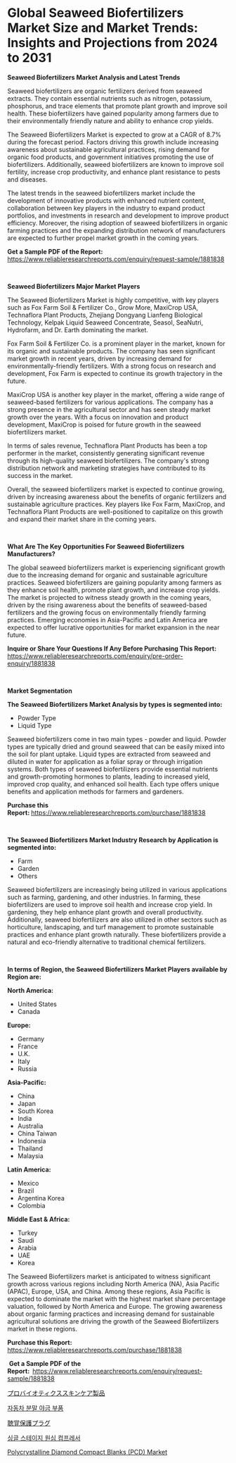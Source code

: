 <p><h1>Global Seaweed Biofertilizers Market Size and Market Trends: Insights and Projections from 2024 to 2031</h1></p><p><strong>Seaweed Biofertilizers Market Analysis and Latest Trends</strong></p>
<p><p>Seaweed biofertilizers are organic fertilizers derived from seaweed extracts. They contain essential nutrients such as nitrogen, potassium, phosphorus, and trace elements that promote plant growth and improve soil health. These biofertilizers have gained popularity among farmers due to their environmentally friendly nature and ability to enhance crop yields.</p><p>The Seaweed Biofertilizers Market is expected to grow at a CAGR of 8.7% during the forecast period. Factors driving this growth include increasing awareness about sustainable agricultural practices, rising demand for organic food products, and government initiatives promoting the use of biofertilizers. Additionally, seaweed biofertilizers are known to improve soil fertility, increase crop productivity, and enhance plant resistance to pests and diseases.</p><p>The latest trends in the seaweed biofertilizers market include the development of innovative products with enhanced nutrient content, collaboration between key players in the industry to expand product portfolios, and investments in research and development to improve product efficiency. Moreover, the rising adoption of seaweed biofertilizers in organic farming practices and the expanding distribution network of manufacturers are expected to further propel market growth in the coming years.</p></p>
<p><strong>Get a Sample PDF of the Report:&nbsp;</strong> <a href="https://www.reliableresearchreports.com/enquiry/request-sample/1881838">https://www.reliableresearchreports.com/enquiry/request-sample/1881838</a></p>
<p>&nbsp;</p>
<p><strong>Seaweed Biofertilizers Major Market Players</strong></p>
<p><p>The Seaweed Biofertilizers Market is highly competitive, with key players such as Fox Farm Soil & Fertilizer Co., Grow More, MaxiCrop USA, Technaflora Plant Products, Zhejiang Dongyang Lianfeng Biological Technology, Kelpak Liquid Seaweed Concentrate, Seasol, SeaNutri, Hydrofarm, and Dr. Earth dominating the market.</p><p>Fox Farm Soil & Fertilizer Co. is a prominent player in the market, known for its organic and sustainable products. The company has seen significant market growth in recent years, driven by increasing demand for environmentally-friendly fertilizers. With a strong focus on research and development, Fox Farm is expected to continue its growth trajectory in the future.</p><p>MaxiCrop USA is another key player in the market, offering a wide range of seaweed-based fertilizers for various applications. The company has a strong presence in the agricultural sector and has seen steady market growth over the years. With a focus on innovation and product development, MaxiCrop is poised for future growth in the seaweed biofertilizers market.</p><p>In terms of sales revenue, Technaflora Plant Products has been a top performer in the market, consistently generating significant revenue through its high-quality seaweed biofertilizers. The company's strong distribution network and marketing strategies have contributed to its success in the market.</p><p>Overall, the seaweed biofertilizers market is expected to continue growing, driven by increasing awareness about the benefits of organic fertilizers and sustainable agriculture practices. Key players like Fox Farm, MaxiCrop, and Technaflora Plant Products are well-positioned to capitalize on this growth and expand their market share in the coming years.</p></p>
<p>&nbsp;</p>
<p><strong>What Are The Key Opportunities For Seaweed Biofertilizers Manufacturers?</strong></p>
<p><p>The global seaweed biofertilizers market is experiencing significant growth due to the increasing demand for organic and sustainable agriculture practices. Seaweed biofertilizers are gaining popularity among farmers as they enhance soil health, promote plant growth, and increase crop yields. The market is projected to witness steady growth in the coming years, driven by the rising awareness about the benefits of seaweed-based fertilizers and the growing focus on environmentally friendly farming practices. Emerging economies in Asia-Pacific and Latin America are expected to offer lucrative opportunities for market expansion in the near future.</p></p>
<p><strong>Inquire or Share Your Questions If Any Before Purchasing This Report:</strong> <a href="https://www.reliableresearchreports.com/enquiry/pre-order-enquiry/1881838">https://www.reliableresearchreports.com/enquiry/pre-order-enquiry/1881838</a></p>
<p>&nbsp;</p>
<p><strong>Market Segmentation</strong></p>
<p><strong>The Seaweed Biofertilizers Market Analysis by types is segmented into:</strong></p>
<p><ul><li>Powder Type</li><li>Liquid Type</li></ul></p>
<p><p>Seaweed biofertilizers come in two main types - powder and liquid. Powder types are typically dried and ground seaweed that can be easily mixed into the soil for plant uptake. Liquid types are extracted from seaweed and diluted in water for application as a foliar spray or through irrigation systems. Both types of seaweed biofertilizers provide essential nutrients and growth-promoting hormones to plants, leading to increased yield, improved crop quality, and enhanced soil health. Each type offers unique benefits and application methods for farmers and gardeners.</p></p>
<p><strong>Purchase this Report:&nbsp;</strong><a href="https://www.reliableresearchreports.com/purchase/1881838">https://www.reliableresearchreports.com/purchase/1881838</a></p>
<p>&nbsp;</p>
<p><strong>The Seaweed Biofertilizers Market Industry Research by Application is segmented into:</strong></p>
<p><ul><li>Farm</li><li>Garden</li><li>Others</li></ul></p>
<p><p>Seaweed biofertilizers are increasingly being utilized in various applications such as farming, gardening, and other industries. In farming, these biofertilizers are used to improve soil health and increase crop yield. In gardening, they help enhance plant growth and overall productivity. Additionally, seaweed biofertilizers are also utilized in other sectors such as horticulture, landscaping, and turf management to promote sustainable practices and enhance plant growth naturally. These biofertilizers provide a natural and eco-friendly alternative to traditional chemical fertilizers.</p></p>
<p>&nbsp;</p>
<p><strong>In terms of Region, the Seaweed Biofertilizers Market Players available by Region are:</strong></p>
<p>
    <p> <strong> North America: </strong>
        <ul>
            <li>United States</li>
            <li>Canada</li>
        </ul>
        </p> 
    <p> <strong> Europe: </strong>
        <ul>
            <li>Germany</li>
            <li>France</li>
            <li>U.K.</li>
            <li>Italy</li>
            <li>Russia</li>
        </ul>
        </p> 
    <p> <strong> Asia-Pacific: </strong>
        <ul>
            <li>China</li>
            <li>Japan</li>
            <li>South Korea</li>
            <li>India</li>
            <li>Australia</li>
            <li>China Taiwan</li>
            <li>Indonesia</li>
            <li>Thailand</li>
            <li>Malaysia</li>
        </ul>
        </p> 
    <p> <strong> Latin America: </strong>
        <ul>
            <li>Mexico</li>
            <li>Brazil</li>
            <li>Argentina Korea</li>
            <li>Colombia</li>
        </ul>
        </p> 
    <p> <strong> Middle East & Africa: </strong>
        <ul>
            <li>Turkey</li>
            <li>Saudi</li>
            <li>Arabia</li>
            <li>UAE</li>
            <li>Korea</li>
        </ul>
    </p>
    </p>
<p><p>The Seaweed Biofertilizers market is anticipated to witness significant growth across various regions including North America (NA), Asia Pacific (APAC), Europe, USA, and China. Among these regions, Asia Pacific is expected to dominate the market with the highest market share percentage valuation, followed by North America and Europe. The growing awareness about organic farming practices and increasing demand for sustainable agricultural solutions are driving the growth of the Seaweed Biofertilizers market in these regions.</p></p>
<p><strong>Purchase this Report: </strong><a href="https://www.reliableresearchreports.com/purchase/1881838">https://www.reliableresearchreports.com/purchase/1881838</a></p>
<p>&nbsp;<strong>Get a Sample PDF of the Report:&nbsp;&nbsp;</strong><a href="https://www.reliableresearchreports.com/enquiry/request-sample/1881838">https://www.reliableresearchreports.com/enquiry/request-sample/1881838</a></p>
<p><strong></strong></p>
<p><p><a href="https://medium.com/@elishelacruz56456/%E3%83%97%E3%83%AD%E3%83%90%E3%82%A4%E3%82%AA%E3%83%86%E3%82%A3%E3%83%83%E3%82%AF%E3%82%B9%E3%82%AD%E3%83%B3%E3%82%B1%E3%82%A2%E8%A3%BD%E5%93%81%E5%B8%82%E5%A0%B4%E5%B1%95%E6%9C%9B-%E6%A5%AD%E7%95%8C%E6%A6%82%E8%A6%81%E3%81%A8%E4%BA%88%E6%B8%AC-2024%E5%B9%B4%E3%81%8B%E3%82%892031%E5%B9%B4-24e502962656">プロバイオティクススキンケア製品</a></p><p><a href="https://medium.com/@fredajerde/%EC%9E%90%EB%8F%99%EC%B0%A8%EC%9A%A9-%EB%B6%84%EB%A7%90-%EA%B8%88%EC%86%8D-%EC%86%8C%EC%9E%AC-%EC%8B%9C%EC%9E%A5-2031%EB%85%84%EA%B9%8C%EC%A7%80%EC%9D%98-%ED%8A%B8%EB%A0%8C%EB%93%9C-%EC%98%88%EC%B8%A1-%EB%B0%8F-%EA%B2%BD%EC%9F%81-%EB%B6%84%EC%84%9D-9715b6c83660">자동차 분말 야금 부품</a></p><p><a href="https://medium.com/@alliegrater55/2024%E5%B9%B4%E3%81%8B%E3%82%892031%E5%B9%B4%E3%81%BE%E3%81%A7%E3%81%AE%E6%9C%9F%E9%96%93%E3%81%AEhearing-protection-plugs%E5%B8%82%E5%A0%B4%E5%88%86%E6%9E%90%E3%81%A8%E3%82%B5%E3%82%A4%E3%82%BA%E4%BA%88%E6%B8%AC-4f952b667c6e">聴覚保護プラグ</a></p><p><a href="https://medium.com/@treyhettinger2023/%EB%8B%A8%EC%9D%BC-%EB%8B%A8%EA%B3%84-%EC%9B%90%EC%8B%AC-%EC%95%95%EC%B6%95%EA%B8%B0-%EC%8B%9C%EC%9E%A5-%EB%B6%84%EC%84%9D-%EA%B8%80%EB%A1%9C%EB%B2%8C-%EC%82%B0%EC%97%85-%EC%A0%84%EB%A7%9D-%EB%B0%8F-%EC%98%88%EC%B8%A1-2024%EB%85%84%EB%B6%80%ED%84%B0-2031%EB%85%84%EA%B9%8C%EC%A7%80-680448264fbe">싱글 스테이지 원심 컴프레서</a></p><p><a href="https://github.com/angelajermaine/Market-Research-Report-List-2/blob/main/polycrystalline-diamond-compact-blanks-pcd-market.md">Polycrystalline Diamond Compact Blanks (PCD) Market</a></p></p>